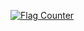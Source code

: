 <a href="https://info.flagcounter.com/fr2P"><img src="https://s01.flagcounter.com/count2/fr2P/bg_FFFFFF/txt_000000/border_CCCCCC/columns_2/maxflags_10/viewers_0/labels_0/pageviews_0/flags_0/percent_0/" alt="Flag Counter" border="0"></a>
